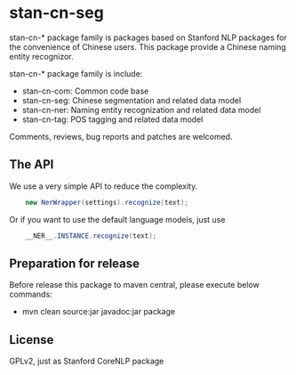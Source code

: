 stan-cn-seg
===========

stan-cn-* package family is packages based on Stanford NLP packages for the
convenience of Chinese users. This package provide a Chinese naming entity
recognizor.

stan-cn-* package family is include:

* stan-cn-com: Common code base
* stan-cn-seg: Chinese segmentation and related data model
* stan-cn-ner: Naming entity recognization and related data model
* stan-cn-tag: POS tagging and related data model

Comments, reviews, bug reports and patches are welcomed.


The API
--------

We use a very simple API to reduce the complexity.

```java
    new NerWrapper(settings).recognize(text);
```

Or if you want to use the default language models, just use

```java
    __NER__.INSTANCE.recognize(text);
```

Preparation for release
------------------------

Before release this package to maven central, please execute below commands:

* mvn clean source:jar javadoc:jar package

License
--------

GPLv2, just as Stanford CoreNLP package

